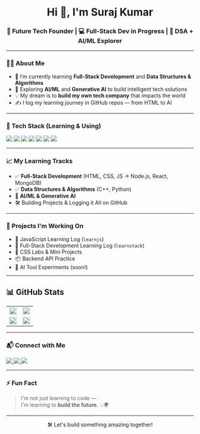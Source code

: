 <h1 align="center">Hi 👋, I'm Suraj Kumar</h1>
<h3 align="center">🚀 Future Tech Founder | 💻 Full-Stack Dev in Progress | 🧠 DSA + AI/ML Explorer</h3>

---

### 👨‍💻 About Me

- 🌱 I’m currently learning **Full-Stack Development** and **Data Structures & Algorithms**
- 🔭 Exploring **AI/ML** and **Generative AI** to build intelligent tech solutions
- 💡 My dream is to **build my own tech company** that impacts the world
- ✍️ I log my learning journey in GitHub repos — from HTML to AI

---

### 🧰 Tech Stack (Learning & Using)

<p align="left">
  <img src="https://img.shields.io/badge/HTML5-E34F26?style=flat&logo=html5&logoColor=white" />
  <img src="https://img.shields.io/badge/CSS3-1572B6?style=flat&logo=css3&logoColor=white" />
  <img src="https://img.shields.io/badge/JavaScript-F7DF1E?style=flat&logo=javascript&logoColor=black" />
  <img src="https://img.shields.io/badge/C++-00599C?style=flat&logo=cplusplus&logoColor=white" />
  <img src="https://img.shields.io/badge/Python-3776AB?style=flat&logo=python&logoColor=white" />
  <img src="https://img.shields.io/badge/Git-F05032?style=flat&logo=git&logoColor=white" />
  <img src="https://img.shields.io/badge/GitHub-181717?style=flat&logo=github&logoColor=white" />
</p>

---

### 📈 My Learning Tracks

- ✅ **Full-Stack Development** (HTML, CSS, JS → Node.js, React, MongoDB)
- ✅ **Data Structures & Algorithms** (C++, Python)
- 🚀 **AI/ML & Generative AI**
- 🛠️ Building Projects & Logging it All on GitHub

---

### 🌱 Projects I'm Working On

- 📘 JavaScript Learning Log (`learnjs`)
- 📘 Full-Stack Development Learning Log (`learnstack`)
- 🧪 CSS Labs & Mini Projects
- 📦 Backend API Practice
- 🤖 AI Tool Experiments (soon!)

---
## 📊 GitHub Stats

<table>
  <tr>
      <td>
      <img src="https://github-readme-stats.vercel.app/api?username=ImSurajx&show_icons=true&theme=transparent" width="100%" />
      </td>
      <td>
      <img src="https://github-readme-stats.vercel.app/api/top-langs/?username=ImSurajx&layout=compact&theme=transparent" width="100%" />
      </td>
  </tr>
  <tr>
      <td>
      <img src="https://streak-stats.demolab.com/?user=ImSurajx&theme=transparent" width="100%" /></td>
      <td> 
      <img src="https://github-profile-trophy.vercel.app/?username=ImSurajx&theme=flat&no-frame=true&row=1&column=3" width="100%" />
      </td>
  </tr>
</table>

---
### 📬 Connect with Me

<p>
  <a href="https://github.com/imsurjx" target="_blank">
    <img src="https://img.shields.io/badge/GitHub-%23181717.svg?&style=flat&logo=github&logoColor=white" />
  </a>
  <a href="https://www.linkedin.com/in/itsurajx/" target="_blank">
    <img src="https://img.shields.io/badge/LinkedIn-%230077B5.svg?&style=flat&logo=linkedin&logoColor=white" />
  </a>
  <a href="mailto:imsurajx@icloud.com" target="_blank">
    <img src="https://img.shields.io/badge/Email-D14836?style=flat&logo=gmail&logoColor=white" />
  </a>
</p>

---

### ⚡ Fun Fact

> I'm not just learning to code —  
> I'm learning to **build the future.** 💡🌍

---

<p align="center">🛠️ Let's build something amazing together!</p>
